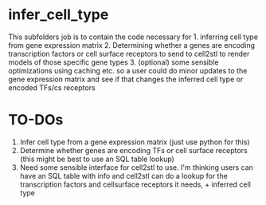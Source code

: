 # infer_cell_type

This subfolders job is to contain the code necessary for 1. inferring cell type from gene expression matrix 2. Determining whether a genes are encoding transcription factors or cell surface receptors to send to cell2stl to render models of those specific gene types 3. (optional) some sensible optimizations using caching etc. so a user could do minor updates to the gene expression matrix and see if that changes the inferred cell type or encoded TFs/cs receptors

# TO-DOs
1. Infer cell type from a gene expression matrix (just use python for this)
2. Determine whether genes are encoding TFs or cell surface receptors (this might be best to use an SQL table lookup)
3. Need some sensible interface for cell2stl to use. I'm thinking users can have an SQL table with info and cell2stl can do a lookup for the transcription factors and cellsurface receptors it needs, + inferred cell type
